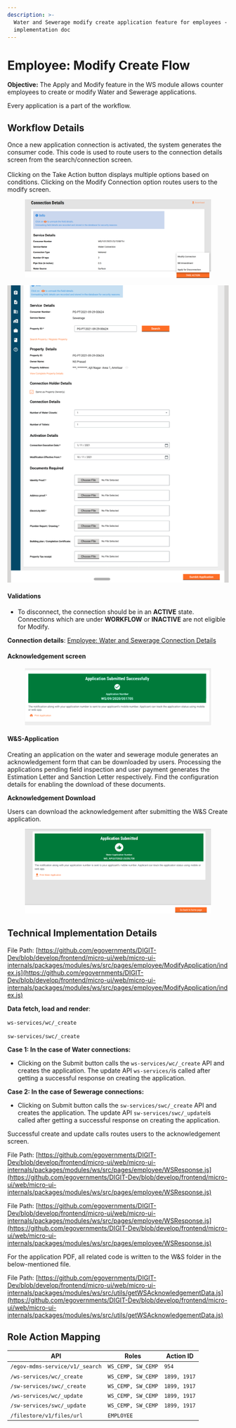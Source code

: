 ```yaml
---
description: >-
  Water and Sewerage modify create application feature for employees - technical
  implementation doc
---
```


# Employee: Modify Create Flow

**Objective:** The Apply and Modify feature in the WS module allows counter employees to create or modify Water and Sewerage applications.

Every application is a part of the workflow.

## **Workflow Details** <a href="#validations" id="validations"></a>

Once a new application connection is activated, the system generates the consumer code. This code is used to route users to the connection details screen from the search/connection screen.\
\
Clicking on the Take Action button displays multiple options based on conditions. Clicking on the Modify Connection option routes users to the modify screen.

<figure><img src="../../../../../.gitbook/assets/image (338).png" alt=""><figcaption></figcaption></figure>

![](<../../../../../.gitbook/assets/image (474).png>)

#### **Validations** <a href="#validations" id="validations"></a>

* To disconnect, the connection should be in an **ACTIVE** state. Connections which are under **WORKFLOW** or **INACTIVE** are not eligible for Modify.

**Connection details**: [Employee: Water and Sewerage Connection Details](employee-connection-details.md)

#### **Acknowledgement screen**

<div align="left">

<figure><img src="../../../../../.gitbook/assets/image (589).png" alt=""><figcaption></figcaption></figure>

</div>

#### W\&S-Application <a href="#w-and-s-application" id="w-and-s-application"></a>

Creating an application on the water and sewerage module generates an acknowledgement form that can be downloaded by users. Processing the applications pending field inspection and user payment generates the Estimation Letter and Sanction Letter respectively. Find the configuration details for enabling the download of these documents.

**Acknowledgement Download**

Users can download the acknowledgement after submitting the W\&S Create application.

<figure><img src="../../../../../.gitbook/assets/image (586).png" alt=""><figcaption></figcaption></figure>

## Technical Implementation Details

File Path: [https://github.com/egovernments/DIGIT-Dev/blob/develop/frontend/micro-ui/web/micro-ui-internals/packages/modules/ws/src/pages/employee/ModifyApplication/index.js](https://github.com/egovernments/DIGIT-Dev/blob/develop/frontend/micro-ui/web/micro-ui-internals/packages/modules/ws/src/pages/employee/ModifyApplication/index.js)

**Data fetch, load and render**:

`ws-services/wc/_create`

`sw-services/swc/_create`

**Case 1: In the case of Water connections:**

* Clicking on the Submit button calls the `ws-services/wc/_create` API and creates the application. The update API `ws-services/`is called after getting a successful response on creating the application.

**Case 2: In the case of Sewerage connections:**

* Clicking on Submit button calls the `sw-services/swc/_create` API and creates the application. The update API `sw-services/swc/_update`is called after getting a successful response on creating the application.

Successful create and update calls routes users to the acknowledgement screen.

File Path: [https://github.com/egovernments/DIGIT-Dev/blob/develop/frontend/micro-ui/web/micro-ui-internals/packages/modules/ws/src/pages/employee/WSResponse.js](https://github.com/egovernments/DIGIT-Dev/blob/develop/frontend/micro-ui/web/micro-ui-internals/packages/modules/ws/src/pages/employee/WSResponse.js)

File Path: [https://github.com/egovernments/DIGIT-Dev/blob/develop/frontend/micro-ui/web/micro-ui-internals/packages/modules/ws/src/pages/employee/WSResponse.js](https://github.com/egovernments/DIGIT-Dev/blob/develop/frontend/micro-ui/web/micro-ui-internals/packages/modules/ws/src/pages/employee/WSResponse.js)

For the application PDF, all related code is written to the W\&S folder in the below-mentioned file.

File Path: [https://github.com/egovernments/DIGIT-Dev/blob/develop/frontend/micro-ui/web/micro-ui-internals/packages/modules/ws/src/utils/getWSAcknowledgementData.js](https://github.com/egovernments/DIGIT-Dev/blob/develop/frontend/micro-ui/web/micro-ui-internals/packages/modules/ws/src/utils/getWSAcknowledgementData.js)

## **Role Action Mapping**

| API                             | Roles              | Action ID    |
| ------------------------------- | ------------------ | ------------ |
| `/egov-mdms-service/v1/_search` | `WS_CEMP, SW_CEMP` | `954`        |
| `/ws-services/wc/_create`       | `WS_CEMP, SW_CEMP` | `1899, 1917` |
| `/sw-services/swc/_create`      | `WS_CEMP, SW_CEMP` | `1899, 1917` |
| `/ws-services/wc/_update`       | `WS_CEMP, SW_CEMP` | `1899, 1917` |
| `/sw-services/swc/_update`      | `WS_CEMP, SW_CEMP` | `1899, 1917` |
| `/filestore/v1/files/url`       | `EMPLOYEE`         |              |

